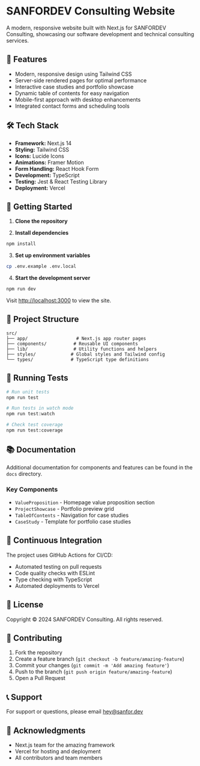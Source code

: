 # SANFORDEV Consulting Website

A modern, responsive website built with Next.js for SANFORDEV Consulting, showcasing our software development and technical consulting services.

## 🚀 Features

- Modern, responsive design using Tailwind CSS
- Server-side rendered pages for optimal performance
- Interactive case studies and portfolio showcase
- Dynamic table of contents for easy navigation
- Mobile-first approach with desktop enhancements
- Integrated contact forms and scheduling tools

## 🛠 Tech Stack

- **Framework:** Next.js 14
- **Styling:** Tailwind CSS
- **Icons:** Lucide Icons
- **Animations:** Framer Motion
- **Form Handling:** React Hook Form
- **Development:** TypeScript
- **Testing:** Jest & React Testing Library
- **Deployment:** Vercel

## 🚦 Getting Started

1. **Clone the repository**

2. **Install dependencies**

```bash
npm install
```

3. **Set up environment variables**

```bash
cp .env.example .env.local
```

4. **Start the development server**

```bash
npm run dev
```

Visit [http://localhost:3000](http://localhost:3000) to view the site.

## 📁 Project Structure

```
src/
├── app/                  # Next.js app router pages
├── components/          # Reusable UI components
├── lib/                 # Utility functions and helpers
├── styles/             # Global styles and Tailwind config
└── types/              # TypeScript type definitions
```

## 🧪 Running Tests

```bash
# Run unit tests
npm run test

# Run tests in watch mode
npm run test:watch

# Check test coverage
npm run test:coverage
```

## 📚 Documentation

Additional documentation for components and features can be found in the `docs` directory.

### Key Components

- `ValueProposition` - Homepage value proposition section
- `ProjectShowcase` - Portfolio preview grid
- `TableOfContents` - Navigation for case studies
- `CaseStudy` - Template for portfolio case studies

## 🔄 Continuous Integration

The project uses GitHub Actions for CI/CD:

- Automated testing on pull requests
- Code quality checks with ESLint
- Type checking with TypeScript
- Automated deployments to Vercel

## 📝 License

Copyright © 2024 SANFORDEV Consulting. All rights reserved.

## 👥 Contributing

1. Fork the repository
2. Create a feature branch (`git checkout -b feature/amazing-feature`)
3. Commit your changes (`git commit -m 'Add amazing feature'`)
4. Push to the branch (`git push origin feature/amazing-feature`)
5. Open a Pull Request

## 📞 Support

For support or questions, please email [hey@sanfor.dev](mailto:hey@sanfor.dev)

## 🙏 Acknowledgments

- Next.js team for the amazing framework
- Vercel for hosting and deployment
- All contributors and team members
